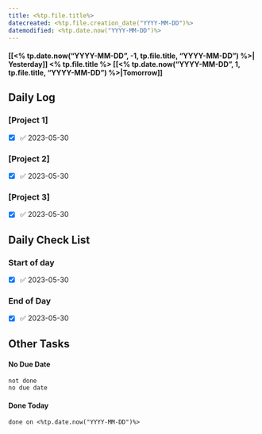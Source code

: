 ```yaml
---
title: <%tp.file.title%>
datecreated: <%tp.file.creation_date("YYYY-MM-DD")%>
datemodified: <%tp.date.now("YYYY-MM-DD")%>
---
```


#### [[<% tp.date.now(“YYYY-MM-DD”, -1, tp.file.title, “YYYY-MM-DD”) %>| Yesterday]] <% tp.file.title %> [[<% tp.date.now(“YYYY-MM-DD”, 1, tp.file.title, “YYYY-MM-DD”) %>|Tomorrow]]

## Daily Log

### [Project 1]

- [x]  ✅ 2023-05-30

### [Project 2]

- [x]  ✅ 2023-05-30

### [Project 3]

- [x]  ✅ 2023-05-30

## Daily Check List

### Start of day

- [x]  ✅ 2023-05-30

### End of Day

- [x]  ✅ 2023-05-30

## Other Tasks

#### No Due Date

```tasks
not done
no due date
```

#### Done Today

```tasks
done on <%tp.date.now("YYYY-MM-DD")%>
```